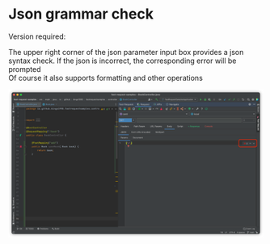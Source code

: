 # Json grammar check

Version required: <Badge text="2.0.6" />

The upper right corner of the json parameter input box provides a json syntax check. If the json is incorrect, the corresponding error will be prompted  
Of course it also supports formatting and other operations

![json](/img/json.png)

